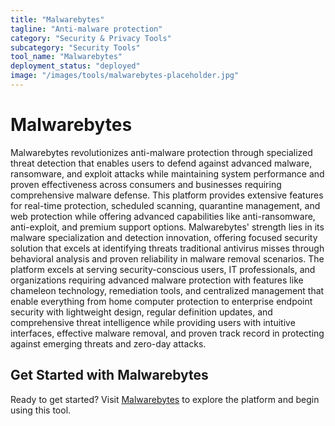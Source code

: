 ```yaml
---
title: "Malwarebytes"
tagline: "Anti-malware protection"
category: "Security & Privacy Tools"
subcategory: "Security Tools"
tool_name: "Malwarebytes"
deployment_status: "deployed"
image: "/images/tools/malwarebytes-placeholder.jpg"
---
```


# Malwarebytes

Malwarebytes revolutionizes anti-malware protection through specialized threat detection that enables users to defend against advanced malware, ransomware, and exploit attacks while maintaining system performance and proven effectiveness across consumers and businesses requiring comprehensive malware defense. This platform provides extensive features for real-time protection, scheduled scanning, quarantine management, and web protection while offering advanced capabilities like anti-ransomware, anti-exploit, and premium support options. Malwarebytes' strength lies in its malware specialization and detection innovation, offering focused security solution that excels at identifying threats traditional antivirus misses through behavioral analysis and proven reliability in malware removal scenarios. The platform excels at serving security-conscious users, IT professionals, and organizations requiring advanced malware protection with features like chameleon technology, remediation tools, and centralized management that enable everything from home computer protection to enterprise endpoint security with lightweight design, regular definition updates, and comprehensive threat intelligence while providing users with intuitive interfaces, effective malware removal, and proven track record in protecting against emerging threats and zero-day attacks.
## Get Started with Malwarebytes

Ready to get started? Visit [Malwarebytes](https://malwarebytes.com) to explore the platform and begin using this tool.
